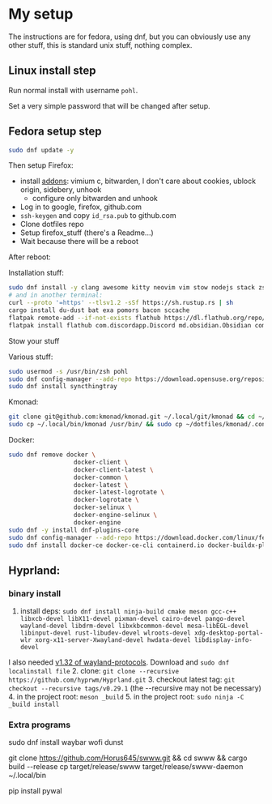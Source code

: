 # My setup

The instructions are for fedora, using dnf, but you can obviously use any other stuff, this is standard unix stuff, nothing complex.

## Linux install step

Run normal install with username `pohl`.

Set a very simple password that will be changed after setup.

## Fedora setup step

```bash
sudo dnf update -y
```

Then setup Firefox:
- install [addons](https://addons.mozilla.org): vimium c, bitwarden, I don't care about cookies, ublock origin, sidebery, unhook
    - configure only bitwarden and unhook
- Log in to google, firefox, github.com
- `ssh-keygen` and copy `id_rsa.pub` to github.com
- Clone dotfiles repo
- Setup firefox_stuff (there's a Readme...)
- Wait because there will be a reboot

After reboot:

Installation stuff:
```bash
sudo dnf install -y clang awesome kitty neovim vim stow nodejs stack zsh openssl fd-find ripgrep syncthing
# and in another terminal:
curl --proto '=https' --tlsv1.2 -sSf https://sh.rustup.rs | sh
cargo install du-dust bat exa pomors bacon sccache
flatpak remote-add --if-not-exists flathub https://dl.flathub.org/repo/flathub.flatpakrepo
flatpak install flathub com.discordapp.Discord md.obsidian.Obsidian com.spotify.Client com.getpostman.Postman org.mozilla.Thunderbird
```

Stow your stuff

Various stuff:
```bash
sudo usermod -s /usr/bin/zsh pohl
sudo dnf config-manager --add-repo https://download.opensuse.org/repositories/home:mkittler/Fedora_38/home:mkittler.repo
sudo dnf install syncthingtray
```

Kmonad:
```bash
git clone git@github.com:kmonad/kmonad.git ~/.local/git/kmonad && cd ~/.local/git/kmonad && stack install
sudo cp ~/.local/bin/kmonad /usr/bin/ && sudo cp ~/dotfiles/kmonad/.config/kmonad/kmonad.service /etc/systemd/system/ && sudo systemctl daemon-reload && sudo systemctl enable kmonad && sudo systemctl start kmonad
```

Docker:
```bash
sudo dnf remove docker \
                  docker-client \
                  docker-client-latest \
                  docker-common \
                  docker-latest \
                  docker-latest-logrotate \
                  docker-logrotate \
                  docker-selinux \
                  docker-engine-selinux \
                  docker-engine
sudo dnf -y install dnf-plugins-core
sudo dnf config-manager --add-repo https://download.docker.com/linux/fedora/docker-ce.repo
sudo dnf install docker-ce docker-ce-cli containerd.io docker-buildx-plugin docker-compose-plugin
```

## Hyprland:

### binary install

1. install deps: `sudo dnf install ninja-build cmake meson gcc-c++ libxcb-devel libX11-devel pixman-devel cairo-devel pango-devel wayland-devel libdrm-devel libxkbcommon-devel mesa-libEGL-devel libinput-devel rust-libudev-devel wlroots-devel xdg-desktop-portal-wlr xorg-x11-server-Xwayland-devel hwdata-devel libdisplay-info-devel`

I also needed [v1.32 of wayland-protocols](https://dl.fedoraproject.org/pub/fedora/linux/development/rawhide/Everything/x86_64/os/Packages/w/wayland-protocols-devel-1.32-2.fc39.noarch.rpm). Download and `sudo dnf localinstall file`
2. clone: `git clone --recursive https://github.com/hyprwm/Hyprland.git`
3. checkout latest tag: `git checkout --recursive tags/v0.29.1` (the --recursive may not be necessary)
4. in the project root: `meson _build`
5. in the project root: `sudo ninja -C _build install`

### Extra programs

sudo dnf install waybar wofi dunst

git clone https://github.com/Horus645/swww.git && cd swww && cargo build --release
cp target/release/swww target/release/swww-daemon ~/.local/bin

pip install pywal
